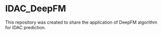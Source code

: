 # IDAC_DeepFM
This repository was created to share the application of DeepFM algorithm for IDAC prediction.
